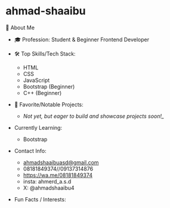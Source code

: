 # ahmad-shaaibu

👋 About Me

- 🎓 Profession: Student & Beginner Frontend Developer
   
- 🛠️ Top Skills/Tech Stack:  
  - HTML  
  - CSS  
  - JavaScript  
  - Bootstrap (Beginner)
  - C++ (Beginner)
    
- 🚀 Favorite/Notable Projects:  
   - *Not yet, but eager to build and showcase projects soon!_*

- Currently Learning:
  - Bootstrap
   
-  Contact Info:
   - ahmadshaaibuasd@gmail.com  
   - 08181849374//09137314876
   - https://wa.me/08181849374
   - insta: ahmerd_a.s.d
   - X: @ahmadshaaibu4
 

-  Fun Facts / Interests:
